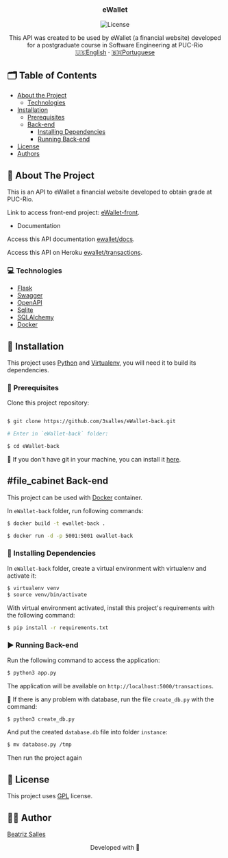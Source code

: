 <p align="center">

  <h3 align="center">eWallet</h3>

<p align="center">
  <img src="https://img.shields.io/static/v1?label=Lincense&message=GPL&color=0000ff" alt="License" />
</p>

<p align="center">
    This API was created to be used by eWallet (a financial website) developed for a postgraduate course in Software Engineering at PUC-Rio
    <br />
    <a href="README.md">🇺🇸English</a>
    ·
    <a href="README-pt.md">🇧🇷Portuguese</a>
  </p>
</p>

<!-- TABLE OF CONTENTS -->
## 🗂 Table of Contents

* [About the Project](#book-about-the-project)
  * [Technologies](#computer-technologies)
* [Installation](#bricks-installation)
  * [Prerequisites](#construction-prerequisites)
  * [Back-end](#file_cabinet-back-end)
    * [Installing Dependencies](#construction-installing-dependencies)
    <!-- * [Setting Back-end](#wrench-setting-back-end) -->
    * [Running Back-end](#arrow_forward-running-back-end)
* [License](#page_facing_up-license)
* [Authors](#woman_technologist-author)

## :book: About The Project

This is an API to eWallet a financial website developed to obtain grade at PUC-Rio.

Link to access front-end project: [eWallet-front](https://github.com/3salles/eWallet-front).

* Documentation

Access this API documentation [ewallet/docs](https://ewallet-42d06a204d9c.herokuapp.com/openapi/swagger#).

Access this API on Heroku [ewallet/transactions](https://ewallet-42d06a204d9c.herokuapp.com/transactions).



### :computer: Technologies

* [Flask](https://flask.palletsprojects.com/en/2.3.x)
* [Swagger](https://swagger.io/)
* [OpenAPI](https://www.openapis.org)
* [Sqlite](https://www.sqlite.org/index.html)
* [SQLAlchemy](https://www.sqlalchemy.org/)
* [Docker](https://www.docker.com)

## :bricks: Installation

This project uses [Python](https://www.python.org) and [Virtualenv](https://virtualenv.pypa.io/en/latest/), you will need it to build its dependencies.

### :construction: Prerequisites

Clone this project repository:

```bash

$ git clone https://github.com/3salles/eWallet-back.git

# Enter in `eWallet-back` folder:

$ cd eWallet-back
```

🚨 If you don't have git in your machine, you can install it [here](https://git-scm.com/downloads).

## #file_cabinet Back-end

This project can be used with [Docker](https://www.docker.com) container.

In `eWallet-back` folder, run following commands:
```bash
$ docker build -t ewallet-back .

$ docker run -d -p 5001:5001 ewallet-back 
``` 

### :construction: Installing Dependencies

In `eWallet-back` folder, create a virtual environment with virtualenv and activate it:

```bash
$ virtualenv venv
$ source venv/bin/activate
```

With virtual environment activated, install this project's requirements with the following command:

```bash
$ pip install -r requirements.txt
```

### :arrow_forward: Running Back-end

Run the following command to access the application:

```bash
$ python3 app.py
```

The application will be available on `http://localhost:5000/transactions`.


🚨 If there is any problem with database, run the file `create_db.py` with the command:

```bash
$ python3 create_db.py
```

And put the created `database.db` file into folder `instance`:

```bash
$ mv database.py /tmp
```

Then run the project again

## :page_facing_up: License

This project uses [GPL](https://github.com/3salles/eWallet-back/blob/main/LICENSE) license.

## :woman_technologist: Author

[Beatriz Salles](https://github.com/3salles)

<p align="center">Developed with 💜</p>
